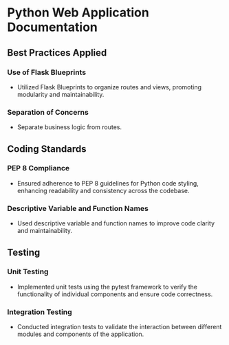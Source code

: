# Python Web Application Documentation

## Best Practices Applied

### Use of Flask Blueprints
- Utilized Flask Blueprints to organize routes and views, promoting modularity and maintainability.

### Separation of Concerns
- Separate business logic from routes.

## Coding Standards

### PEP 8 Compliance
- Ensured adherence to PEP 8 guidelines for Python code styling, enhancing readability and consistency across the codebase.

### Descriptive Variable and Function Names
- Used descriptive variable and function names to improve code clarity and maintainability.

## Testing

### Unit Testing
- Implemented unit tests using the pytest framework to verify the functionality of individual components and ensure code correctness.

### Integration Testing
- Conducted integration tests to validate the interaction between different modules and components of the application.

